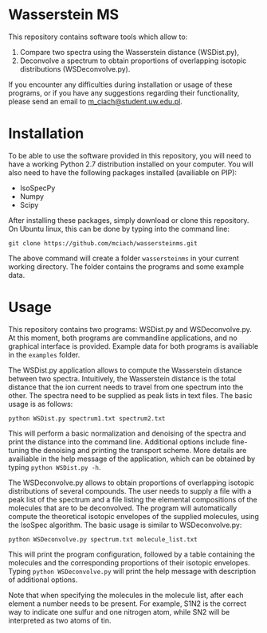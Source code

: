 # Wasserstein MS
This repository contains software tools which allow to:
1. Compare two spectra using the Wasserstein distance (WSDist.py),
2. Deconvolve a spectrum to obtain proportions of overlapping isotopic distributions (WSDeconvolve.py).

If you encounter any difficulties during installation or usage of these programs, or if you have any suggestions regarding their functionality, please send an email to m_ciach@student.uw.edu.pl. 

# Installation

To be able to use the software provided in this repository, you will need to have a working Python 2.7 distribution installed on your computer. You will also need to have the following packages installed (availiable on PIP):

* IsoSpecPy
* Numpy
* Scipy

After installing these packages, simply download or clone this repository. On Ubuntu linux, this can be done by typing into the command line:

```
git clone https://github.com/mciach/wassersteinms.git
```

The above command will create a folder `wassersteinms` in your current working directory. The folder contains the programs and some example data. 

# Usage

This repository contains two programs: WSDist.py and WSDeconvolve.py. At this moment, both programs are commandline applications, and no graphical interface is provided. Example data for both programs is availiable in the `examples` folder.

The WSDist.py application allows to compute the Wasserstein distance between two spectra. Intuitively, the Wasserstein distance is the total distance that the ion current needs to travel from one spectrum into the other. The spectra need to be supplied as peak lists in text files. The basic usage is as follows:

```
python WSDist.py spectrum1.txt spectrum2.txt
```

This will perform a basic normalization and denoising of the spectra and print the distance into the command line. Additional options include fine-tuning the denoising and printing the transport scheme. More details are availiable in the help message of the application, which can be obtained by typing `python WSDist.py -h`. 

The WSDeconvolve.py allows to obtain proportions of overlapping isotopic distributions of several compounds. The user needs to supply a file with a peak list of the spectrum and a file listing the elemental compositions of the molecules that are to be deconvolved. The program will automatically compute the theoretical isotopic envelopes of the supplied molecules, using the IsoSpec algorithm. The basic usage is similar to WSDeconvolve.py:

```
python WSDeconvolve.py spectrum.txt molecule_list.txt
```

This will print the program configuration, followed by a table containing the molecules and the corresponding proportions of their isotopic envelopes. Typing `python WSDeconvolve.py` will print the help message with description of additional options.

Note that when specifying the molecules in the molecule list, after each element a number needs to be present. For example, S1N2 is the correct way to indicate one sulfur and one nitrogen atom, while SN2 will be interpreted as two atoms of tin.  

